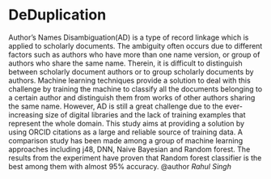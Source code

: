 # DeDuplication

Author’s Names Disambiguation(AD) is a type of record linkage which is applied to scholarly documents. The ambiguity often occurs due to different factors such as authors who have more than one name version, or group of authors who share the same name. Therein, it is difficult to distinguish between scholarly document authors or to group scholarly documents by authors. Machine learning techniques provide a solution to deal with this challenge by training the machine to classify all the documents belonging to a certain author and distinguish them from works of other authors sharing the same name. However, AD is still a great challenge due to the ever-increasing size of digital libraries and the lack of training examples that represent the whole domain. This study aims at providing a solution by using ORCID citations as a large and reliable source of training data. A comparison study has been made among a group of machine learning approaches including j48, DNN, Naive Bayesian and Random forest. The results from the experiment have proven that Random forest classifier is the best among them with almost 95% accuracy. 
@author *Rahul Singh*
